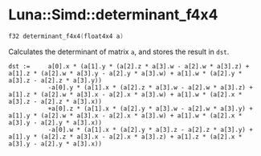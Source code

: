# Luna::Simd::determinant_f4x4

```c++
f32 determinant_f4x4(float4x4 a)
```

Calculates the determinant of matrix `a`, and stores the result in `dst`. 


```
dst :=     a[0].x * (a[1].y * (a[2].z * a[3].w - a[2].w * a[3].z) + a[1].z * (a[2].w * a[3].y - a[2].y * a[3].w) + a[1].w * (a[2].y * a[3].z - a[2].z * a[3].y))
           -a[0].y * (a[1].x * (a[2].z * a[3].w - a[2].w * a[3].z) + a[1].z * (a[2].w * a[3].x - a[2].x * a[3].w) + a[1].w * (a[2].x * a[3].z - a[2].z * a[3].x))
           +a[0].z * (a[1].x * (a[2].y * a[3].w - a[2].w * a[3].y) + a[1].y * (a[2].w * a[3].x - a[2].x * a[3].w) + a[1].w * (a[2].x * a[3].y - a[2].y * a[3].x))
           -a[0].w * (a[1].x * (a[2].y * a[3].z - a[2].z * a[3].y) + a[1].y * (a[2].z * a[3].x - a[2].x * a[3].z) + a[1].z * (a[2].x * a[3].y - a[2].y * a[3].x))
```


